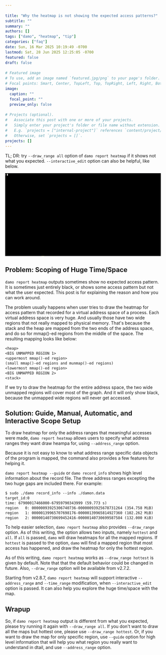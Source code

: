 ```yaml
---

title: "Why the heatmap is not showing the expected access patterns?"
subtitle: ""
summary: ""
authors: []
tags: ["damo", "heatmap", "tip"]
categories: ["faq"]
date: Sun, 16 Mar 2025 10:19:49 -0700
lastmod: Sat, 28 Jun 2025 12:25:05 -0700
featured: false
draft: false

# Featured image
# To use, add an image named `featured.jpg/png` to your page's folder.
# Focal points: Smart, Center, TopLeft, Top, TopRight, Left, Right, BottomLeft, Bottom, BottomRight.
image:
  caption: ""
  focal_point: ""
  preview_only: false

# Projects (optional).
#   Associate this post with one or more of your projects.
#   Simply enter your project's folder or file name without extension.
#   E.g. `projects = ["internal-project"]` references `content/project/deep-learning/index.md`.
#   Otherwise, set `projects = []`.
projects: []
---
```


TL; DR: try `--draw_range all` option of `damo report heatmap` if it shows not
what you expected.  `--interactive_edit` option can also be helpful, like below.

![damo heatmap interactive edit gif](/img/damo_heatmap_interactive_edit.gif)

Problem: Scoping of Huge Time/Space
-----------------------------------

`damo report heatmap` outputs sometimes show no expected access pattern.  It is
sometimes just entirely black, or shows some access pattern but not what the
user expected.  This post is for explaining the reason and how you can work around.

The problem usually happens when user tries to draw the heatmap for access
pattern that recorded for a virtual address space of a process.  Each virtual
address space is very huge.  And usually those have two wide regions that not
really mapped to physical memory. That's because the stack and the heap are
mapped from the two ends of the address space, and do so for mmap()-ed regions
from the middle of the space.  The resulting mapping looks like below:

```
<heap>
<BIG UNMAPPED REGION 1>
<uppermost mmap()-ed region>
(small mmap()-ed regions and munmap()-ed regions)
<lowermost mmap()-ed region>
<BIG UNMAPPED REGION 2>
<stack>
```

If we try to draw the heatmap for the entire address space, the two wide
unmapped regions will cover most of the graph. And it will only show black,
because the unmapped wide regions will never get accessed.

Solution: Guide, Manual, Automatic, and Interactive Scope Setup
---------------------------------------------------------------

To draw heatmap for only the address ranges that meaningful accesses were made,
`damo report heatmap` allows users to specify what address ranges they want
draw heampa for, using `--address_range` option.

Because it is not easy to know to what address range specific data objects of
the program is mapped, the command also provides a few features for helping it.

`damo report heatmap --guide` or `damo record_info` shows high level
information about the record file.  The three address ranges excepting the two
huge gaps are included there.  For example:

```
$ sudo ./damo record_info --info ./damon.data
target_id:0
time: 67900017466000-67959790343999 (59.773 s)
region   0: 00000093925306740736-00000093925678731264 (354.758 MiB)
region   1: 00000139965707698176-00000139965814927360 (102.262 MiB)
region   2: 00000140730699452416-00000140730699587584 (132.000 KiB)
```

To help easier selection, `damo report heatmap` also provides `--draw_range`
option.  As of this writing, the option allows two inputs, namely `hottest` and
`all`.  If `all` is passed, `damo` will draw heatmaps for all the mapped
regions.  If `hottest` is passed to the option, `damo` will find a mapped
region that most access has happened, and draw the heatmap for only the hottest
region.

As of this writing, `damo report heatmap` works as `--draw_range hottest` is
given by default.  Note that that the default behavior could be changed in
future.  Also, `--draw_range` option will be available from v2.7.2.

Starting from v2.8.7, `damo report heatmap` will support interactive
`--address_range` and `--time_range` modification, when `--interactive_edit`
option is passed.  It can also help you explore the huge time/space with the
map.

Wrapup
------

So, if `damo report heatmap` output is different from what you expected, please
try running it again with `--draw_range all`.  If you don't want to draw all
the maps but hottest one, please use `--draw_range hottest`.  Or, if you want
to draw the map for only specific region, use `--guide` option for high level
information that will help you what region you really want to understand in
dtail, and use `--address_range` option.

